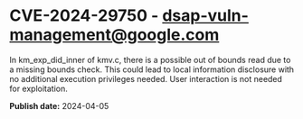 # CVE-2024-29750 - dsap-vuln-management@google.com

In km_exp_did_inner of kmv.c, there is a possible out of bounds read due to a missing bounds check. This could lead to local information disclosure with no additional execution privileges needed. User interaction is not needed for exploitation.

**Publish date:** 2024-04-05
